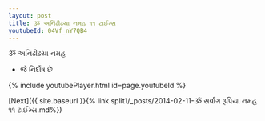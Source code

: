 ```yaml
---
layout: post
title: ૐ અનિંઢીઢયા નમહ ૧૧ ટાઈમ્સ
youtubeId: 04Vf_nY7QB4
---
```

 
 
 ૐ અનિંઢીઢયા નમહ  
 
 -  જે નિર્દોષ છે 
 
  
 
  
 
 
 
 
 
 


{% include youtubePlayer.html id=page.youtubeId %}
 
[Next]({{ site.baseurl }}{% link  split1/_posts/2014-02-11-ૐ સર્વાંગ રૂપિયા નમહ ૧૧ ટાઈમ્સ.md%})
 
